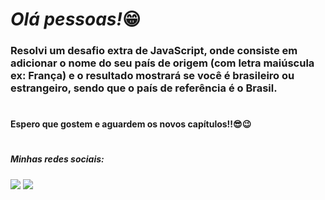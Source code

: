 ## <h1><em>Olá pessoas!</em>😁</h1> 


<h3>Resolvi um desafio <strong>extra</strong> de JavaScript, onde consiste em adicionar o nome do seu país de origem (com letra maiúscula ex: França) e o resultado mostrará se você é brasileiro ou estrangeiro, sendo que o país de referência é o Brasil.</h3>



#


<h4>Espero que gostem e aguardem os novos capítulos!!😎😉</h4>

#

<h5> Minhas redes sociais:</h5>  
    <div> 
        <a href=https://www.instagram.com/pedrorochaducks target="_blank"><img src="https://img.shields.io/badge/-Instagram-%23E4405F?style=for-the-badge&logo=instagram&logoColor=white" target="_blank"></a>
        <a href="https://www.linkedin.com/in/pedrohrocha16" target="_blank"><img src="https://img.shields.io/badge/-LinkedIn-%230077B5?style=for-the-badge&logo=linkedin&logoColor=white" target="_blank"></a> 
    </div>
